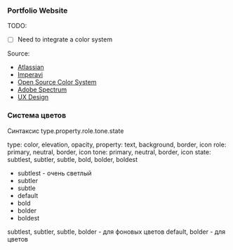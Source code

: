 ### Portfolio Website

TODO:

- [ ] Need to integrate a color system

Source:

- [Atlassian](https://atlassian.design/components/tokens/all-tokens)
- [Imperavi](https://imperavi.com/blog/designing-semantic-colors-for-your-system/)
- [Open Source Color System](https://www.opensourcecolorsystem.design/understand-the-system)
- [Adobe Spectrum](https://spectrum.adobe.com/page/color-system/)
- [UX Design](https://uxdesign.cc/designing-colour-system-d9d39f245e01)

### Система цветов

Синтаксис type.property.role.tone.state

type: color, elevation, opacity, 
property: text, background, border, icon
role: primary, neutral, border, icon
tone: primary, neutral, border, icon
state: subtlest, subtler, subtle, bold, bolder, boldest

- subtlest - очень светлый
- subtler
- subtle
- default
- bold
- bolder
- boldest

subtlest, subtler, subtle, bolder - для фоновых цветов
default, bolder - для цветов
